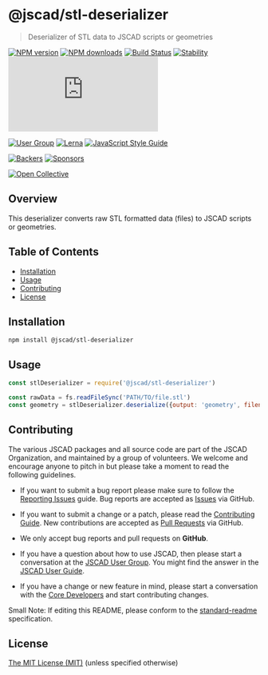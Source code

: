 # @jscad/stl-deserializer

> Deserializer of STL data to JSCAD scripts or geometries

[![NPM version](https://badge.fury.io/js/%40jscad%2Fstl-deserializer.svg)](https://www.npmjs.com/package/@jscad/stl-deserializer)
[![NPM downloads](https://img.shields.io/npm/dw/@jscad/stl-deserializer)](https://www.npmjs.com/package/@jscad/stl-deserializer)
[![Build Status](https://travis-ci.org/jscad/OpenJSCAD.org.svg?branch=master)](https://travis-ci.org/jscad/OpenJSCAD.org)
[![Stability](https://img.shields.io/badge/stability-stable-success)](https://github.com/emersion/stability-badges#stable)
[![License](https://img.shields.io/github/license/jscad/OpenJSCAD.org)](https://github.com/jscad/OpenJSCAD.org/blob/master/LICENSE)

[![User Group](https://img.shields.io/badge/maintained%20by-user%20group-blue)](https://openjscad.nodebb.com/)
[![Lerna](https://img.shields.io/badge/maintained%20with-lerna-blue)](https://lerna.js.org/)
[![JavaScript Style Guide](https://img.shields.io/badge/code_style-standard-blue)](https://standardjs.com)

[![Backers](https://img.shields.io/opencollective/backers/openjscad)](https://opencollective.com/openjscad)
[![Sponsors](https://img.shields.io/opencollective/sponsors/openjscad)](https://opencollective.com/openjscad)

<a href="https://opencollective.com/openjscad"><img src="https://opencollective.com/openjscad/donate/button.png?color=blue" alt="Open Collective"></a>

## Overview

This deserializer converts raw STL formatted data (files) to JSCAD scripts or geometries.

## Table of Contents

- [Installation](#installation)
- [Usage](#usage)
- [Contributing](#contributing)
- [License](#license)

## Installation

```
npm install @jscad/stl-deserializer
```

## Usage

```javascript
const stlDeserializer = require('@jscad/stl-deserializer')

const rawData = fs.readFileSync('PATH/TO/file.stl')
const geometry = stlDeserializer.deserialize({output: 'geometry', filename: 'file.stl'}, rawData)

```

## Contributing

The various JSCAD packages and all source code are part of the JSCAD Organization, and maintained by a group of volunteers.
We welcome and encourage anyone to pitch in but please take a moment to read the following guidelines.

* If you want to submit a bug report please make sure to follow the [Reporting Issues](https://github.com/jscad/OpenJSCAD.org/wiki/Reporting-Issues) guide. Bug reports are accepted as [Issues](https://github.com/jscad/OpenJSCAD.org/issues/) via GitHub.

* If you want to submit a change or a patch, please read the [Contributing Guide](../../CONTRIBUTING.md). New contributions are accepted as [Pull Requests](https://github.com/jscad/OpenJSCAD.org/pulls/) via GitHub.

* We only accept bug reports and pull requests on **GitHub**.

* If you have a question about how to use JSCAD, then please start a conversation at the [JSCAD User Group](https://openjscad.xyz/forum.html). You might find the answer in the [JSCAD User Guide](https://openjscad.xyz/guide.html).

* If you have a change or new feature in mind, please start a conversation with the [Core Developers](https://openjscad.xyz/forum.html) and start contributing changes.

Small Note: If editing this README, please conform to the [standard-readme](https://github.com/RichardLitt/standard-readme) specification.

## License

[The MIT License (MIT)](../../LICENSE)
(unless specified otherwise)
